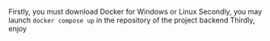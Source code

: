 Firstly, you must download Docker for Windows or Linux
Secondly, you may launch ```docker compose up``` in the repository of the project backend
Thirdly, enjoy
